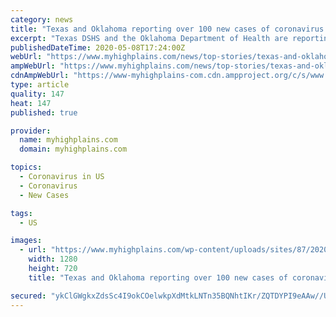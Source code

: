 ```yaml
---
category: news
title: "Texas and Oklahoma reporting over 100 new cases of coronavirus on High Plains"
excerpt: "Texas DSHS and the Oklahoma Department of Health are reporting 122 new cases of COVID-19 on the High Plains. Officials at Texas DSHS are reporting new cases in the"
publishedDateTime: 2020-05-08T17:24:00Z
webUrl: "https://www.myhighplains.com/news/top-stories/texas-and-oklahoma-reporting-over-100-new-cases-of-coronavirus-on-high-plains/"
ampWebUrl: "https://www.myhighplains.com/news/top-stories/texas-and-oklahoma-reporting-over-100-new-cases-of-coronavirus-on-high-plains/amp/"
cdnAmpWebUrl: "https://www-myhighplains-com.cdn.ampproject.org/c/s/www.myhighplains.com/news/top-stories/texas-and-oklahoma-reporting-over-100-new-cases-of-coronavirus-on-high-plains/amp/"
type: article
quality: 147
heat: 147
published: true

provider:
  name: myhighplains.com
  domain: myhighplains.com

topics:
  - Coronavirus in US
  - Coronavirus
  - New Cases

tags:
  - US

images:
  - url: "https://www.myhighplains.com/wp-content/uploads/sites/87/2020/05/2e719b0636bf4b0386a7b75d960f49cc-1-1-1.jpg?w=1280&h=720&crop=1"
    width: 1280
    height: 720
    title: "Texas and Oklahoma reporting over 100 new cases of coronavirus on High Plains"

secured: "ykClGWgkxZdsSc4I9okCOelwkpXdMtkLNTn35BQNhtIKr/ZQTDYPI9eAAw//Uu3D0q/sJD4bO72/eBhXcwimQoK/NVcE1cU0QWr8IOiIsUR5Dg1oC7Z57/B+r2sE57sgPK4fwuKyMVRLQaZ9DxVOG0M3PWhoku9lgKLyN4VtKAaoEWgvpdICJvxoyY5jQthsJwtVGdlxsyy+TUdb8mpYrymXv6nJ4SFN7+u6QrQvDawKHzr9E7oeIa3+rHyyQZEZGL6IOUKmNoydKngW6xwWP8zgjOEFDCGbG9Fk/MUb6k0uGCRVnj8EAKGlMwueY5l3TDwyJ1BvWkDFwcRjqQArVPjhWfvgU0AZ/R3oorUl9qnqQc4IaLzkFmr6zKxeIf5zw5uy8gmAFy8dfFz78dmpoy/J4biQe2YOetKfyR0MGuoNtDMMnmyFiYs3of4j+66OOLAuTOFzQHK84gHVknh1B7Hjwa089kr5a267LrUBtOE=;M9iyL0EHZqm26ai+v+ekzg=="
---
```


